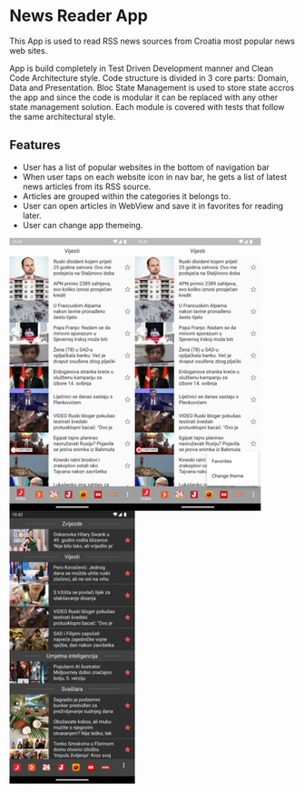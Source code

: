 
# News Reader App

This App is used to read RSS news sources from Croatia most popular news web sites.

App is build completely in Test Driven Development manner and Clean Code Architecture style.
Code structure is divided in 3 core parts: Domain, Data and Presentation.
Bloc State Management is used to store state accros the app and since the code is modular it can be replaced with any other state management solution.
Each module is covered with tests that follow the same architectural style.

## Features
 - User has a list of popular websites in the bottom of navigation bar
 - When user taps on each website icon in nav bar, he gets a list of latest news articles from its RSS source. 
 - Articles are grouped within the categories it belongs to.
 - User can open articles in WebView and save it in favorites for reading later.
 - User can change app themeing.

<a href="url"><img src="readme_img\one.png" align="left" height="480" width="" ></a>
<a href="url"><img src="readme_img\two.png" align="left" height="480" width="" ></a>
<a href="url"><img src="readme_img\three.png" align="left" height="480" width="" ></a>
